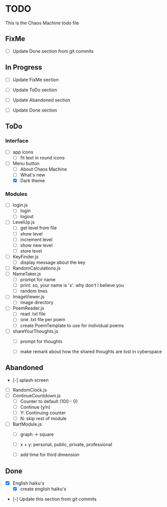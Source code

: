 # TODO

This is the Chaos Machine todo file


## FixMe
- [ ] Update Done section from git commits


## In Progress
- [ ] Update FixMe section
- [ ] Update ToDo section
- [ ] Update Abandoned section
- [ ] Update Done section


## ToDo

### Interface
- [ ] app icons
    - [ ] fit text in round icons
- [ ] Menu button
    - [ ] About Chaos Machine
    - [ ] What's new
    - [x] Dark theme

### Modules
- [ ] login.js
    - [ ] login
    - [ ] logout
- [ ] LevelUp.js
    - [ ] get level from file
    - [ ] show level
    - [ ] increment level
    - [ ] show new level
    - [ ] store level
- [ ] KeyFinder.js
    - [ ] display message about the key
- [ ] RandomCalculations.js
- [ ] NameTaker.js
    - [ ] prompt for name
    - [ ] print: so, your name is 'x'. why don't I believe you
    - [ ] random lines
- [ ] ImageViewer.js
    - [ ] image directory
- [ ] PoemReader.js
    - [ ] read .txt file
    - [ ] one .txt file per poem
    - [ ] create PoemTemplate to use for individual poems
- [ ] shareYourThoughts.js
    - [ ] prompt for thoughts
    - [ ] make remark about how the shared thoughts are lost in cyberspace


## Abandoned
- [-] splash screen
- [ ] RandomClock.js
- [ ] ContinueCountdown.js
    - [ ] Counter to default (100 - 0)
    - [ ] Continue (y/n)
    - [ ] Y: Continuing counter
    - [ ] N: skip rest of module
- [ ] BartModule.js
    - [ ] graph -> square
    - [ ] x + y: personal, public, private, professional
    - [ ] add time for third dimension


## Done
- [x] English haiku's
    - [x] create english haiku's
- [-] Update this section from git commits
